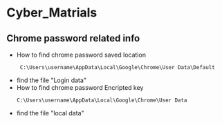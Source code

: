 # Cyber_Matrials
## Chrome password related info 
- How to find chrome password saved location
  ```
   C:\Users\username\AppData\Local\Google\Chrome\User Data\Default
  ```
- find the file "Login data"
- How to find chrome password Encripted key
  ```
  C:\Users\username\AppData\Local\Google\Chrome\User Data
  ```
- find the file "local data"
